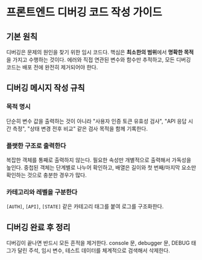 # 프론트엔드 디버깅 코드 작성 가이드

## 기본 원칙

디버깅은 문제의 원인을 찾기 위한 임시 코드다. 핵심은 **최소한의 범위**에서 **명확한 목적**을 가지고 수행하는 것이다. 에러와 직접 연관된 변수와 함수만 추적하고, 모든 디버깅 코드는 배포 전에 완전히 제거되어야 한다.

## 디버깅 메시지 작성 규칙

### 목적 명시
단순히 변수 값을 출력하는 것이 아니라 "사용자 인증 토큰 유효성 검사", "API 응답 시간 측정", "상태 변경 전후 비교" 같은 검사 목적을 함께 기록한다.

### 플랫한 구조로 출력한다
복잡한 객체를 통째로 출력하지 않는다. 필요한 속성만 개별적으로 출력해서 가독성을 높인다. 중첩된 객체는 단계별로 나누어 확인하고, 배열은 길이와 첫 번째/마지막 요소만 확인하는 것으로 충분한 경우가 많다.

### 카테고리와 레벨을 구분한다
`[AUTH]`, `[API]`, `[STATE]` 같은 카테고리 태그를 붙여 로그를 구조화한다. 

## 디버깅 완료 후 정리

디버깅이 끝나면 반드시 모든 흔적을 제거한다. console 문, debugger 문, DEBUG 태그가 달린 주석, 임시 변수, 테스트 데이터를 체계적으로 검색해서 삭제한다. 
